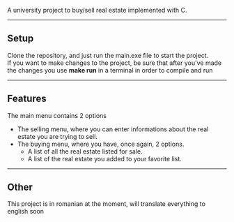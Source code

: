 A university project to buy/sell real estate implemented with C.<br>

---
## Setup
Clone the repository, and just run the main.exe file to start the project.<br>
If you want to make changes to the project, be sure that after you've made the changes you use **make run** in a terminal in order to compile and run<br>

---
##  Features
The main menu contains 2 options<br>
<ul>
  <li>The selling menu, where you can enter informations about the real estate you are trying to sell.<br>
  <li>The buying menu, where you have, once again, 2 options.
  <ul>
      <li>A list of all the real estate listed for sale.
      <li>A list of the real estate you added to your favorite list.
  </ul>
</ul>

---
## Other
This project is in romanian at the moment, will translate everything to english soon
